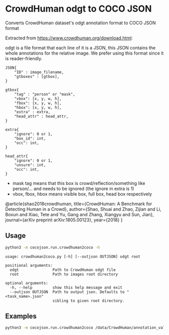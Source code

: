 # CrowdHuman odgt to COCO JSON

Converts CrowdHuman dataset's odgt annotation format to COCO JSON format

Extracted from https://www.crowdhuman.org/download.html:

odgt is a file format that each line of it is a JSON, this JSON contains the whole annotations for the relative image. We prefer using this format since it is reader-friendly.

```
JSON{
    "ID" : image_filename,
    "gtboxes" : [gtbox], 
}

gtbox{
    "tag" : "person" or "mask", 
    "vbox": [x, y, w, h],
    "fbox": [x, y, w, h],
    "hbox": [x, y, w, h],
    "extra" : extra, 
    "head_attr" : head_attr, 
}

extra{
    "ignore": 0 or 1,
    "box_id": int,
    "occ": int,
}

head_attr{
    "ignore": 0 or 1,
    "unsure": int,
    "occ": int,
}
```
- mask tag means that this box is crowd/reflection/something like person/... and needs to be ignored (the ignore in extra is 1)
- vbox, fbox, hbox means visible box, full box, head box respectively

@article{shao2018crowdhuman,
    title={CrowdHuman: A Benchmark for Detecting Human in a Crowd},
    author={Shao, Shuai and Zhao, Zijian and Li, Boxun and Xiao, Tete and Yu, Gang and Zhang, Xiangyu and Sun, Jian},
    journal={arXiv preprint arXiv:1805.00123},
    year={2018}
}

## Usage

```bash
python3 -m cocojson.run.crowdhuman2coco -h
```

```
usage: crowdhuman2coco.py [-h] [--outjson OUTJSON] odgt root

positional arguments:
  odgt               Path to CrowdHuman odgt file
  root               Path to images root directory

optional arguments:
  -h, --help         show this help message and exit
  --outjson OUTJSON  Path to output json. Defaults to "<task_name>.json"
                     sibling to given root directory.
```

## Examples

```bash
python3 -m cocojson.run.crowdhuman2coco /data/CrowdHuman/annotation_val.odgt /data/CrowdHuman/val_images
```
